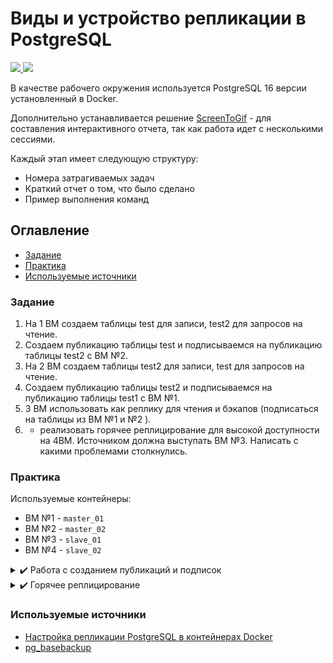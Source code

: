 # Виды и устройство репликации в PostgreSQL

<p align="left">
    <a href="https://www.docker.com/" target="blank">
        <img src="https://img.shields.io/badge/docker-%230db7ed.svg?style=for-the-badge&logo=docker&logoColor=white" />
    </a>
    <a href="https://www.postgresql.org/" target="blank">
        <img src="https://img.shields.io/badge/postgres-%23316192.svg?style=for-the-badge&logo=postgresql&logoColor=white"/>
    </a>
</p>

В качестве рабочего окружения используется PostgreSQL 16 версии установленный в Docker.

Дополнительно устанавливается решение [ScreenToGif](https://www.screentogif.com/) - для составления интерактивного
отчета, так как работа идет с несколькими сессиями.

Каждый этап имеет следующую структуру:

* Номера затрагиваемых задач
* Краткий отчет о том, что было сделано
* Пример выполнения команд

## Оглавление

- [Задание](#задание)
- [Практика](#практика)
- [Используемые источники](#используемые-источники)

### Задание

1. На 1 ВМ создаем таблицы test для записи, test2 для запросов на чтение. 
2. Создаем публикацию таблицы test и подписываемся на публикацию таблицы test2 с ВМ №2.
3. На 2 ВМ создаем таблицы test2 для записи, test для запросов на чтение. 
4. Создаем публикацию таблицы test2 и подписываемся на публикацию таблицы test1 с ВМ №1. 
5. 3 ВМ использовать как реплику для чтения и бэкапов (подписаться на таблицы из ВМ №1 и №2 ).
6. * реализовать горячее реплицирование для высокой доступности на 4ВМ. Источником должна выступать ВМ №3. Написать с какими проблемами столкнулись.

### Практика

Используемые контейнеры:
* ВМ №1 - `master_01`
* ВМ №2 - `master_02`
* ВМ №3 - `slave_01`
* ВМ №4 - `slave_02`

<details>
  <summary> ✔️ Работа с созданием публикаций и подписок</summary>

**Затрагиваемые задачи**: 1-5

**Выполнение задания**:

* Посредствам `init.sh` настраиваются БД и реплика, после чего кластер перезапускается.
* Для удобства указываются переменные `PR_REPL` и `PR_REPL_2` для подключения к БД публикаций.
* Для пользователя реплики выдаются права на выбор данных из таблиц.
* Создаются публикации и подписки - сначала в 1 и 2 БД, потом в 3.
* В каждую таблицу вставляются тестовые записи и проверяется их наличие в БД-подписчиках.

![Работа с подписками и публикациями](./gifs/replication.gif)

</details>


<details>
  <summary> ✔️ Горячее реплицирование</summary>

**Затрагиваемые задачи**: 6

**Выполнение задания**:

* Создан дополнительный файл `docker-compose-hot.yml`, на основе которого создаются 2 мастера и 2 реплики.
* Посредствам `init_m_hot.sh` и `init_s_hot.sh` настраиваются БД и реплики, после чего кластер перезапускается.
* В контейнере реплики `slave_02` удаляется содержимое папки `/var/lib/postgresql/data` и выполняется команда:
```bash
pg_basebackup -h slave_01 -U $PR_REPL_USER -D /var/lib/postgresql/data -P -X stream -R
```
* В основном контейнере(`slave_01`) для проверки репликации выполняется запрос:
```bash
postgres=# SELECT * FROM pg_stat_replication;
 pid | usesysid | usename  | application_name | client_addr |client_port |         backend_start         |   state   | sent_lsn  | write_lsn | flush_lsn | replay_lsn | sync_priority | sync_state |          reply_time
-----+----------+----------+------------------+-------------+------------+-------------------------------+-----------+-----------+-----------+-----------+------------+---------------+------------+-------------------------------
 215 |    16385 | rep_user | walreceiver      | 172.21.0.3  |      57216 | 2024-08-13 23:24:52.614966+03 | streaming | 0/3000060 | 0/3000060 | 0/3000060 | 0/3000060  |             0 | async      | 2024-08-13 23:25:02.685712+03
(1 row)
```
   
*P.s. В выводе данных удалены пустые колонки: client_hostname, backend_xmin, write_lag, flush_lag, replay_lag*

* Проверка данных такая же как и в задании выше:
```sql
psql -U postgres -d replication -c "INSERT INTO test(content) SELECT md5(random()::text)::char(150) FROM generate_series(1, 10)"

psql -U postgres -d replication -c "SELECT count(*) FROM test"
```

Сложности при выполнении задания в основном были связаны с разобщенными примерами конфигураций для реплик и настроек для Docker-контейнеров.

</details>

### Используемые источники

* [Настройка репликации PostgreSQL в контейнерах Docker](https://www.dmosk.ru/miniinstruktions.php?mini=postgresql-replication-docker)
* [pg_basebackup](https://www.postgresql.org/docs/16/app-pgbasebackup.html)
